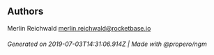 ## Authors

Merlin Reichwald <merlin.reichwald@rocketbase.io>

###### Generated on 2019-07-03T14:31:06.914Z | Made with @propero/ngm